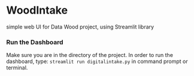 # WoodIntake
simple web UI for Data Wood project, using Streamlit library
### Run the Dashboard
Make sure you are in the directory of the project. In order to run the dashboard, type: `streamlit run digitalintake.py` in command prompt or terminal.
